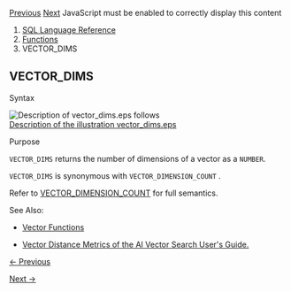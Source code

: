 [Previous](vector_distance.md) [Next](vector_dimension_count.md)
JavaScript must be enabled to correctly display this content

  1. [SQL Language Reference ](index.md)
  2. [Functions](Functions.md)
  3. VECTOR_DIMS

## VECTOR_DIMS

Syntax

  

![Description of vector_dims.eps
follows](https://docs.oracle.com/en/database/oracle/oracle-database/23/sqlrf/img/vector_dims.gif)  
[Description of the illustration vector_dims.eps](img_text/vector_dims.md)

  

Purpose

`VECTOR_DIMS` returns the number of dimensions of a vector as a `NUMBER`.

`VECTOR_DIMS` is synonymous with `VECTOR_DIMENSION_COUNT` .

Refer to
[VECTOR_DIMENSION_COUNT](vector_dimension_count.md#GUID-C3D937E0-7F9F-4C21-A214-0CFA31472E67)
for full semantics.

See Also:

  * [Vector Functions](Single-Row-Functions.md#GUID-C0C477F1-8210-4CA9-A5FA-0A340C409892)

  * [Vector Distance Metrics of the AI Vector Search User's Guide.](/pls/topic/lookup?ctx=en/database/oracle/oracle-database/23/sqlrf&id=VECSE-GUID-DBC136C1-7C63-4B7F-902B-2289FF375560)


[← Previous](vector_distance.md)

[Next →](vector_dimension_count.md)
